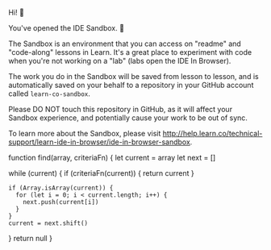 Hi! 👋

You've opened the IDE Sandbox. 🎉

The Sandbox is an environment that you can access on "readme" and "code-along" lessons in Learn. It's a great place to experiment with code when you're not working on a "lab" (labs open the IDE In Browser).

The work you do in the Sandbox will be saved from lesson to lesson, and is automatically saved on your behalf to a repository in your GitHub account called `learn-co-sandbox`.

Please DO NOT touch this repository in GitHub, as it will affect your Sandbox experience, and potentially cause your work to be out of sync.

To learn more about the Sandbox, please visit http://help.learn.co/technical-support/learn-ide-in-browser/ide-in-browser-sandbox.

function find(array, criteriaFn) {
  let current = array
  let next = []
 
  while (current) {
    if (criteriaFn(current)) {
      return current
    }
 
    
    if (Array.isArray(current)) {
      for (let i = 0; i < current.length; i++) {
        next.push(current[i])
      }
    }
    current = next.shift()
  }
  return null
}